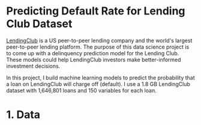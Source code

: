 # Predicting Default Rate for Lending Club Dataset

[LendingClub](https://www.lendingclub.com/) is a US peer-to-peer lending company and the world's largest peer-to-peer lending platform. The purpose of this data science project is to come up with a delinquency prediction model for the Lending Club. These models could help LendingClub investors make better-informed investment decisions.

In this project, I build machine learning models to predict the probability that a loan on LendingClub will charge off (default).  I use a 1.8 GB LendingClub dataset with 1,646,801 loans and 150 variables for each loan.

# 1. Data 
